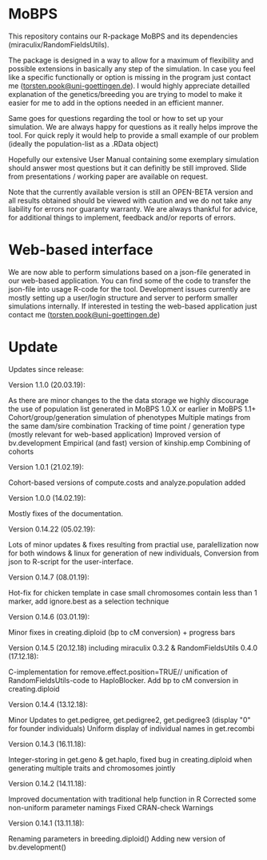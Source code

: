 # MoBPS
This repository contains our R-package MoBPS and its dependencies (miraculix/RandomFieldsUtils).
 
The package is designed in a way to allow for a maximum of flexibility and possible extensions in basically any step of the simulation. In case you feel like a specific functionally or option is missing in the program just contact me (torsten.pook@uni-goettingen.de). 
I would highly appreciate detailled explanation of the genetics/breeding you are trying to model to make it easier for me to add in the options needed in an efficient manner. 

Same goes for questions regarding the tool or how to set up your simulation. We are always happy for questions as it really helps improve the tool. For quick reply it would help to provide a small example of our problem (ideally the population-list as a .RData object)

Hopefully our extensive User Manual containing some exemplary simulation should answer most questions but it can definitly be still improved. Slide from presentations / working paper are available on request.


Note that the currently available version is still an OPEN-BETA version and all results obtained should be viewed with caution and we do not take any liability for errors nor guaranty warranty. We are always thankful for advice, for additional things to implement, feedback and/or reports of errors.

# Web-based interface
We are now able to perform simulations based on a json-file generated in our web-based application. You can find some of the code to transfer the json-file into usage R-code for the tool. Development issues currently are mostly setting up a user/login structure and server to perform smaller simulations internally.
If interested in testing the web-based application just contact me (torsten.pook@uni-goettingen.de)

# Update

Updates since release:

Version 1.1.0 (20.03.19):

As there are minor changes to the the data storage we highly discourage the use of population list generated in MoBPS 1.0.X or earlier in MoBPS 1.1+
Cohort/group/generation simulation of phenotypes
Multiple matings from the same dam/sire combination
Tracking of time point / generation type (mostly relevant for web-based application)
Improved version of bv.development
Empirical (and fast) version of kinship.emp
Combining of cohorts

Version 1.0.1 (21.02.19):

Cohort-based versions of compute.costs and analyze.population added

Version 1.0.0 (14.02.19):

Mostly fixes of the documentation.

Version 0.14.22 (05.02.19):

Lots of minor updates & fixes resulting from practial use, paralellization now for both windows & linux for generation of new individuals, Conversion from json to R-script for the user-interface.

Version 0.14.7 (08.01.19):

Hot-fix for chicken template in case small chromosomes contain less than 1 marker, add ignore.best as a selection technique

Version 0.14.6 (03.01.19):

Minor fixes in creating.diploid (bp to cM conversion) + progress bars

Version 0.14.5 (20.12.18) including miraculix 0.3.2 & RandomFieldsUtils 0.4.0 (17.12.18):

C-implementation for remove.effect.position=TRUE// unification of RandomFieldsUtils-code to HaploBlocker. Add bp to cM conversion in creating.diploid

Version 0.14.4 (13.12.18):

Minor Updates to get.pedigree, get.pedigree2, get.pedigree3 (display "0" for founder individuals)
Uniform display of individual names in get.recombi

Version 0.14.3 (16.11.18):

Integer-storing in get.geno & get.haplo, fixed bug in creating.diploid when generating multiple traits and chromosomes jointly

Version 0.14.2 (14.11.18):

Improved documentation with traditional help function in R
Corrected some non-uniform parameter namings
Fixed CRAN-check Warnings

Version 0.14.1 (13.11.18):

Renaming parameters in breeding.diploid()
Adding new version of bv.development()
